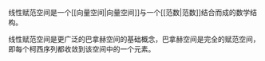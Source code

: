 线性赋范空间是一个[[向量空间\|向量空间]]与一个[[范数\|范数]]结合而成的数学结构。

线性赋范空间是更广泛的巴拿赫空间的基础概念，巴拿赫空间是完全的赋范空间，即每个柯西序列都收敛到该空间中的一个元素。









